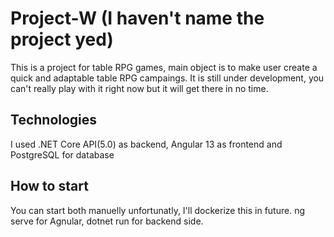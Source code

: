 # Project-W (I haven't name the project yed)
This is a project for table RPG games, main object is to make user create a quick and adaptable table RPG campaings. It is still under development, you can't really play with it right now but it will get there in no time.

## Technologies
I used .NET Core API(5.0) as backend, Angular 13 as frontend and PostgreSQL for database

## How to start
You can start both manuelly unfortunatly, I'll dockerize this in future.
ng serve for Agnular, dotnet run for backend side.
